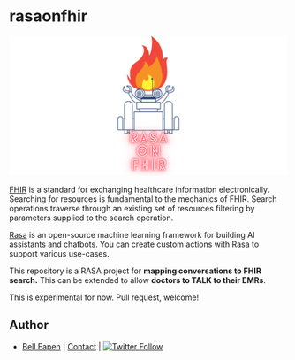 # rasaonfhir

[![rasaonfhir](https://github.com/dermatologist/rasaonfhir/blob/develop/notes/rasaonfhir.png)](https://github.com/dermatologist/nlp-qrmine/blob/develop/notes/qrmine.gif)


[FHIR](https://www.hl7.org/fhir/overview.html) is a standard for exchanging healthcare information electronically. Searching for resources is fundamental to the mechanics of FHIR. Search operations traverse through an existing set of resources filtering by parameters supplied to the search operation.

[Rasa](https://rasa.com/) is an open-source machine learning framework for building AI assistants and chatbots. You can create custom actions with Rasa to support various use-cases.

This repository is a RASA project for **mapping conversations to FHIR search.** This can be extended to allow **doctors to TALK to their EMRs**.

This is experimental for now. Pull request, welcome!

## Author

* [Bell Eapen](https://nuchange.ca) |  [Contact](https://nuchange.ca/contact) | [![Twitter Follow](https://img.shields.io/twitter/follow/beapen?style=social)](https://twitter.com/beapen)
